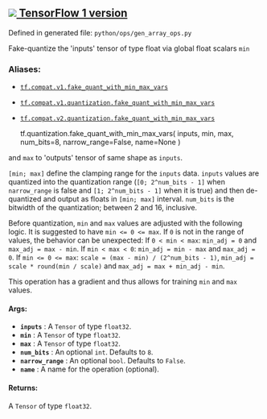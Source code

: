 [ ![](https://tensorflow.google.cn/images/tf_logo_32px.png) TensorFlow 1
version](/versions/r1.15/api_docs/python/tf/quantization/fake_quant_with_min_max_vars)  
---  
  
Defined in generated file: `python/ops/gen_array_ops.py`

Fake-quantize the 'inputs' tensor of type float via global float scalars `min`

### Aliases:

  * [`tf.compat.v1.fake_quant_with_min_max_vars`](/api_docs/python/tf/quantization/fake_quant_with_min_max_vars)
  * [`tf.compat.v1.quantization.fake_quant_with_min_max_vars`](/api_docs/python/tf/quantization/fake_quant_with_min_max_vars)
  * [`tf.compat.v2.quantization.fake_quant_with_min_max_vars`](/api_docs/python/tf/quantization/fake_quant_with_min_max_vars)

    
    
    tf.quantization.fake_quant_with_min_max_vars(
        inputs,
        min,
        max,
        num_bits=8,
        narrow_range=False,
        name=None
    )
    

and `max` to 'outputs' tensor of same shape as `inputs`.

`[min; max]` define the clamping range for the `inputs` data. `inputs` values
are quantized into the quantization range (`[0; 2^num_bits - 1]` when
`narrow_range` is false and `[1; 2^num_bits - 1]` when it is true) and then
de-quantized and output as floats in `[min; max]` interval. `num_bits` is the
bitwidth of the quantization; between 2 and 16, inclusive.

Before quantization, `min` and `max` values are adjusted with the following
logic. It is suggested to have `min <= 0 <= max`. If `0` is not in the range
of values, the behavior can be unexpected: If `0 < min < max`: `min_adj = 0`
and `max_adj = max - min`. If `min < max < 0`: `min_adj = min - max` and
`max_adj = 0`. If `min <= 0 <= max`: `scale = (max - min) / (2^num_bits - 1)`,
`min_adj = scale * round(min / scale)` and `max_adj = max + min_adj - min`.

This operation has a gradient and thus allows for training `min` and `max`
values.

#### Args:

  * **`inputs`** : A `Tensor` of type `float32`.
  * **`min`** : A `Tensor` of type `float32`.
  * **`max`** : A `Tensor` of type `float32`.
  * **`num_bits`** : An optional `int`. Defaults to `8`.
  * **`narrow_range`** : An optional `bool`. Defaults to `False`.
  * **`name`** : A name for the operation (optional).

#### Returns:

A `Tensor` of type `float32`.

